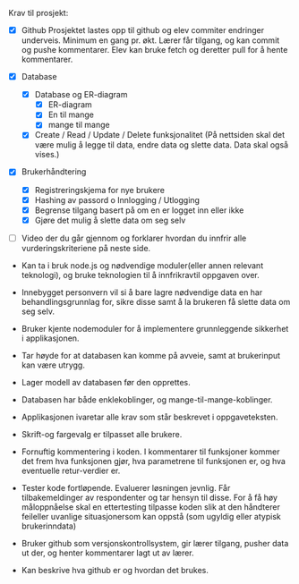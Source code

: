 Krav til prosjekt: 
- [x] Github Prosjektet lastes opp til github og elev commiter endringer underveis. Minimum en gang pr. økt. Lærer får tilgang, og kan commit og pushe kommentarer. Elev kan bruke fetch og deretter pull for å hente kommentarer. 
- [x] Database
	- [x] Database og ER-diagram 
		- [x] ER-diagram
		- [x] En til mange
		- [x] mange til mange
	- [x] Create / Read / Update / Delete funksjonalitet (På nettsiden skal det være mulig å legge til data, endre data og slette data. Data skal også vises.) 
- [x] Brukerhåndtering
	- [x] Registreringskjema for nye brukere
	- [x] Hashing av passord o Innlogging / Utlogging
	- [x] Begrense tilgang basert på om en er logget inn eller ikke 
	- [x] Gjøre det mulig å slette data om seg selv
- [ ] Video der du går gjennom og forklarer hvordan du innfrir alle vurderingskriteriene på neste side.


- Kan ta i bruk node.js og nødvendige moduler(eller annen relevant teknologi), og bruke teknologien til å innfrikravtil oppgaven over.

- Innebygget personvern vil si å bare lagre nødvendige data en har behandlingsgrunnlag for, sikre disse samt å la brukeren få slette data om seg selv.

- Bruker kjente nodemoduler for å implementere grunnleggende sikkerhet i applikasjonen. 

- Tar høyde for at databasen kan komme på avveie, samt at brukerinput kan være utrygg.

- Lager modell av databasen før den opprettes.

- Databasen har både enklekoblinger, og mange-til-mange-koblinger.

- Applikasjonen ivaretar alle krav som står beskrevet i oppgaveteksten.

- Skrift-og fargevalg er tilpasset alle brukere.

- Fornuftig kommentering i koden. I kommentarer til funksjoner kommer det frem hva funksjonen gjør, hva parametrene til funksjonen er, og hva eventuelle retur-verdier er.

- Tester kode fortløpende. Evaluerer løsningen jevnlig. Får tilbakemeldinger av respondenter og tar hensyn til disse. For å få høy måloppnåelse skal en ettertesting tilpasse koden slik at den håndterer feileller uvanlige situasjonersom kan oppstå (som ugyldig eller atypisk brukerinndata)

- Bruker github som versjonskontrollsystem, gir lærer tilgang, pusher data ut der, og henter kommentarer lagt ut av lærer.

- Kan beskrive hva github er og hvordan det brukes.